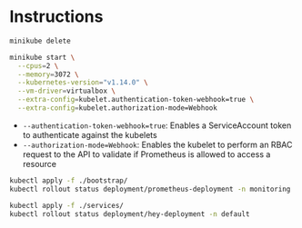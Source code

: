 # Instructions

```bash
minikube delete
```

```bash
minikube start \
  --cpus=2 \
  --memory=3072 \
  --kubernetes-version="v1.14.0" \
  --vm-driver=virtualbox \
  --extra-config=kubelet.authentication-token-webhook=true \
  --extra-config=kubelet.authorization-mode=Webhook
```

  * `--authentication-token-webhook=true`: Enables a ServiceAccount token to authenticate against the kubelets
  * `--authorization-mode=Webhook`: Enables the kubelet to perform an RBAC request to the API to validate if Prometheus is allowed to access a resource


```bash
kubectl apply -f ./bootstrap/
kubectl rollout status deployment/prometheus-deployment -n monitoring 
```

```bash
kubectl apply -f ./services/
kubectl rollout status deployment/hey-deployment -n default
```
